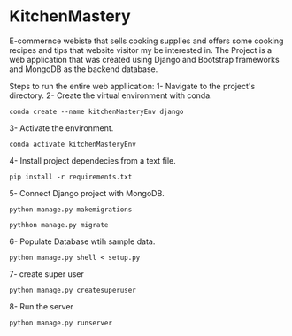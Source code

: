 
# KitchenMastery
E-commernce webiste that sells cooking supplies and offers some cooking recipes and tips that website visitor my be interested in. The Project is a web application that was created using Django and Bootstrap frameworks and MongoDB as the backend database.

Steps to run the entire web appllication:
1- Navigate to the project's directory.
2- Create the virtual environment with conda.
```
conda create --name kitchenMasteryEnv django
```
3- Activate the environment.
```
conda activate kitchenMasteryEnv
```
4- Install project dependecies from a text file.
```
pip install -r requirements.txt
```
5- Connect Django project with MongoDB.
```
python manage.py makemigrations
```
```
pythhon manage.py migrate
```
6- Populate Database wtih sample data.
```
python manage.py shell < setup.py
```
7- create super user
```
python manage.py createsuperuser
```
8- Run the server
```
python manage.py runserver
```
